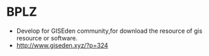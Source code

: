 # BPLZ
* Develop for GISEden community,for download the resource of gis resource or software.
* http://www.giseden.xyz/?p=324
